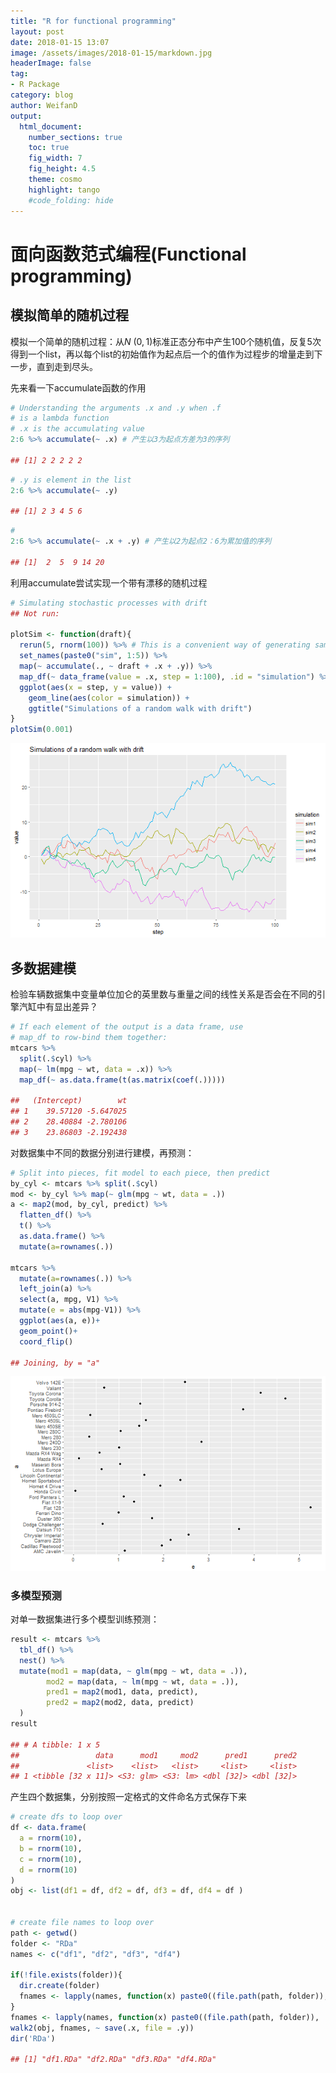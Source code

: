 ```yaml
---
title: "R for functional programming"
layout: post
date: 2018-01-15 13:07
image: /assets/images/2018-01-15/markdown.jpg
headerImage: false
tag:
- R Package
category: blog
author: WeifanD
output:
  html_document:
    number_sections: true
    toc: true
    fig_width: 7
    fig_height: 4.5
    theme: cosmo
    highlight: tango
    #code_folding: hide
---
```


# 面向函数范式编程(Functional programming)
## 模拟简单的随机过程
模拟一个简单的随机过程：从$N~(0,1)$标准正态分布中产生100个随机值，反复5次得到一个list，再以每个list的初始值作为起点后一个的值作为过程步的增量走到下一步，直到走到尽头。


先来看一下accumulate函数的作用
```r
# Understanding the arguments .x and .y when .f
# is a lambda function
# .x is the accumulating value
2:6 %>% accumulate(~ .x) # 产生以3为起点方差为3的序列

## [1] 2 2 2 2 2
```
```r
# .y is element in the list
2:6 %>% accumulate(~ .y) 

## [1] 2 3 4 5 6
```

```r
# 
2:6 %>% accumulate(~ .x + .y) # 产生以2为起点2：6为累加值的序列

## [1]  2  5  9 14 20
```
利用accumulate尝试实现一个带有漂移的随机过程

```r
# Simulating stochastic processes with drift
## Not run: 

plotSim <- function(draft){
  rerun(5, rnorm(100)) %>% # This is a convenient way of generating sample data. It works similarly to replicate(..., simplify = FALSE).
  set_names(paste0("sim", 1:5)) %>%
  map(~ accumulate(., ~ draft + .x + .y)) %>%
  map_df(~ data_frame(value = .x, step = 1:100), .id = "simulation") %>%
  ggplot(aes(x = step, y = value)) +
    geom_line(aes(color = simulation)) +
    ggtitle("Simulations of a random walk with drift")
}
plotSim(0.001)
```

![plot of chunk unnamed-chunk-2](/assets/images/2018-01-15/unnamed-chunk-2-1.png)

## 多数据建模
检验车辆数据集中变量单位加仑的英里数与重量之间的线性关系是否会在不同的引擎汽缸中有显出差异？

```r
# If each element of the output is a data frame, use
# map_df to row-bind them together:
mtcars %>%
  split(.$cyl) %>%
  map(~ lm(mpg ~ wt, data = .x)) %>%
  map_df(~ as.data.frame(t(as.matrix(coef(.)))))

##   (Intercept)        wt
## 1    39.57120 -5.647025
## 2    28.40884 -2.780106
## 3    23.86803 -2.192438
```

对数据集中不同的数据分别进行建模，再预测：

```r
# Split into pieces, fit model to each piece, then predict
by_cyl <- mtcars %>% split(.$cyl)
mod <- by_cyl %>% map(~ glm(mpg ~ wt, data = .))
a <- map2(mod, by_cyl, predict) %>% 
  flatten_df() %>% 
  t() %>% 
  as.data.frame() %>% 
  mutate(a=rownames(.))

mtcars %>% 
  mutate(a=rownames(.)) %>% 
  left_join(a) %>% 
  select(a, mpg, V1) %>% 
  mutate(e = abs(mpg-V1)) %>% 
  ggplot(aes(a, e))+
  geom_point()+
  coord_flip()

## Joining, by = "a"
```

![plot of chunk unnamed-chunk-4](/assets/images/2018-01-15/unnamed-chunk-4-1.png)

### 多模型预测
对单一数据集进行多个模型训练预测：


```r
result <- mtcars %>% 
  tbl_df() %>% 
  nest() %>% 
  mutate(mod1 = map(data, ~ glm(mpg ~ wt, data = .)),
        mod2 = map(data, ~ lm(mpg ~ wt, data = .)),
        pred1 = map2(mod1, data, predict),
        pred2 = map2(mod2, data, predict)
  )
result

## # A tibble: 1 x 5
##                 data      mod1     mod2      pred1      pred2
##               <list>    <list>   <list>     <list>     <list>
## 1 <tibble [32 x 11]> <S3: glm> <S3: lm> <dbl [32]> <dbl [32]>
```

产生四个数据集，分别按照一定格式的文件命名方式保存下来

```r
# create dfs to loop over
df <- data.frame(
  a = rnorm(10),
  b = rnorm(10),
  c = rnorm(10),
  d = rnorm(10)
)
obj <- list(df1 = df, df2 = df, df3 = df, df4 = df )


# create file names to loop over
path <- getwd()
folder <- "RDa"
names <- c("df1", "df2", "df3", "df4")

if(!file.exists(folder)){
  dir.create(folder)
  fnames <- lapply(names, function(x) paste0((file.path(path, folder)), '/', x, ".RDa"))
}
fnames <- lapply(names, function(x) paste0((file.path(path, folder)), '/', x, ".RDa"))
walk2(obj, fnames, ~ save(.x, file = .y))
dir('RDa')

## [1] "df1.RDa" "df2.RDa" "df3.RDa" "df4.RDa"
```

